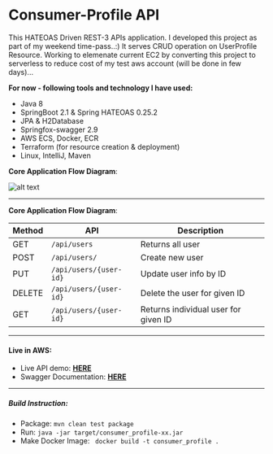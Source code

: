 Consumer-Profile API
====================

This HATEOAS Driven REST-3 APIs application. I developed this project as part of my weekend time-pass..:) It serves CRUD operation on UserProfile Resource. Working to elemenate current EC2 by converting this project to serverless to reduce cost of my test aws account (will be done in few days)... 


**For now - following tools and technology I have used:**

* Java 8
* SpringBoot 2.1 & Spring HATEOAS 0.25.2
* JPA & H2Database
* Springfox-swagger 2.9
* AWS ECS, Docker, ECR
* Terraform (for resource creation & deployment)
* Linux, IntelliJ, Maven

**Core Application Flow Diagram**:

![alt text](https://raw.githubusercontent.com/javabrown/consumer_profile/master/src/main/resources/docs/basic-flow.png)


-------
**Core Application Flow Diagram**:

|Method                |API                            |Description                         |
|----------------|-------------------------------|-----------------------------|
|GET             |`/api/users `                  |Returns all user             |
|POST            |`/api/users/`                  |Create new user              |
|PUT             |`/api/users/{user-id}`         |Update user info by ID|
|DELETE          |`/api/users/{user-id}`         |Delete the user for given ID |
|GET             |`/api/users/{user-id}`         |Returns individual user for given ID |

----


#### Live in AWS:
* Live API demo: **[HERE](http://35.174.137.88/api/users/)**
* Swagger Documentation:  **[HERE](http://35.174.137.88/api/swagger-ui.html#/user-resource)**

----

##### Build Instruction:
* Package: ``mvn clean test package``
* Run: ``java -jar target/consumer_profile-xx.jar``
* Make Docker Image: `` docker build -t consumer_profile .`` 

